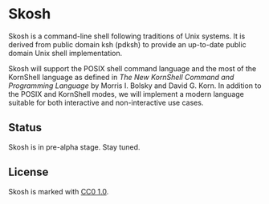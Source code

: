# Skosh

Skosh is a command-line shell following traditions of Unix systems.
It is derived from public domain ksh (pdksh) to provide an up-to-date public
domain Unix shell implementation.

Skosh will support the POSIX shell command language and the most of the
KornShell language as defined in *The New KornShell Command and Programming
Language* by Morris I. Bolsky and David G. Korn.
In addition to the POSIX and KornShell modes, we will implement a modern
language suitable for both interactive and non-interactive use cases.

## Status

Skosh is in pre-alpha stage. Stay tuned.

## License

Skosh is marked with [CC0 1.0].

[CC0 1.0]: https://creativecommons.org/publicdomain/zero/1.0/
